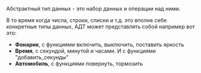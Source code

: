 Абстрактный тип данных - это набор данных и операции над ними. 

В то время когда числа, строки, списки и т.д. это вполне себе конкретные типы данных, 
АДТ может представлять собой например вот это:
- **Фонарик**, с функциями включить, выключить, поставить яркость
- **Время**, с секундой, минутой и часами. И с функциями "добавить_секунды"
- **Автомобиль**, с функциями повернуть, тормозить

